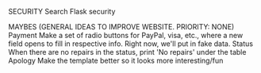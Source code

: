 SECURITY
    Search Flask security


MAYBES (GENERAL IDEAS TO IMPROVE WEBSITE. PRIORITY: NONE)
    Payment
        Make a set of radio buttons for PayPal, visa, etc., where a new field opens to fill in respective info. Right now, we'll put in fake data.
    Status
        When there are no repairs in the status, print 'No repairs' under the table
    Apology
        Make the template better so it looks more interesting/fun
